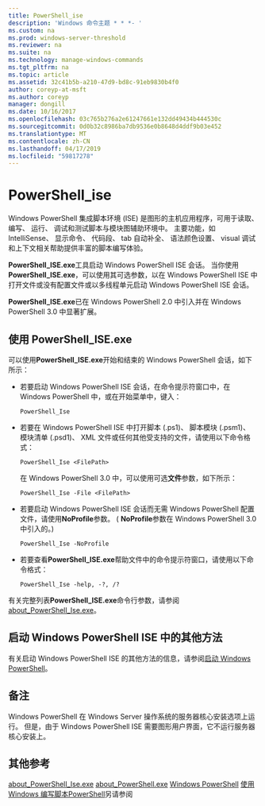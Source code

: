 ```yaml
---
title: PowerShell_ise
description: 'Windows 命令主题 * * *- '
ms.custom: na
ms.prod: windows-server-threshold
ms.reviewer: na
ms.suite: na
ms.technology: manage-windows-commands
ms.tgt_pltfrm: na
ms.topic: article
ms.assetid: 32c41b5b-a210-47d9-bd8c-91eb9830b4f0
author: coreyp-at-msft
ms.author: coreyp
manager: dongill
ms.date: 10/16/2017
ms.openlocfilehash: 03c765b276a2e61247661e132dd49434b444530c
ms.sourcegitcommit: 0d0b32c8986ba7db9536e0b8648d4ddf9b03e452
ms.translationtype: MT
ms.contentlocale: zh-CN
ms.lasthandoff: 04/17/2019
ms.locfileid: "59817278"
---
```

# <a name="powershellise"></a>PowerShell_ise



Windows PowerShell 集成脚本环境 (ISE) 是图形的主机应用程序，可用于读取、 编写、 运行、 调试和测试脚本与模块图辅助环境中。 主要功能，如 IntelliSense、 显示命令、 代码段、 tab 自动补全、 语法颜色设置、 visual 调试和上下文相关帮助提供丰富的脚本编写体验。

**PowerShell_ISE.exe**工具启动 Windows PowerShell ISE 会话。 当你使用**PowerShell_ISE.exe**，可以使用其可选参数，以在 Windows PowerShell ISE 中打开文件或没有配置文件或以多线程单元启动 Windows PowerShell ISE 会话。

**PowerShell_ISE.exe**已在 Windows PowerShell 2.0 中引入并在 Windows PowerShell 3.0 中显著扩展。

## <a name="using-powershelliseexe"></a>使用 PowerShell_ISE.exe

可以使用**PowerShell_ISE.exe**开始和结束的 Windows PowerShell 会话，如下所示：
-   若要启动 Windows PowerShell ISE 会话，在命令提示符窗口中，在 Windows PowerShell 中，或在开始菜单中，键入：  
    ```
    PowerShell_Ise
    ```  
-   若要在 Windows PowerShell ISE 中打开脚本 (.ps1)、 脚本模块 (.psm1)、 模块清单 (.psd1)、 XML 文件或任何其他受支持的文件，请使用以下命令格式：  
    ```
    PowerShell_Ise <FilePath>
    ```  
    在 Windows PowerShell 3.0 中，可以使用可选**文件**参数，如下所示：  
    ```
    PowerShell_Ise -File <FilePath>
    ```  
-   若要启动 Windows PowerShell ISE 会话而无需 Windows PowerShell 配置文件，请使用**NoProfile**参数。 ( **NoProfile**参数在 Windows PowerShell 3.0 中引入的。)  
    ```
    PowerShell_Ise -NoProfile
    ```  
-   若要查看**PowerShell_ISE.exe**帮助文件中的命令提示符窗口，请使用以下命令格式：  
    ```
    PowerShell_Ise -help, -?, /?
    ```  
有关完整列表**PowerShell_ISE.exe**命令行参数，请参阅[about_PowerShell_Ise.exe](https://go.microsoft.com/fwlink/?LinkId=256512)。

## <a name="start-windows-powershell-ise-in-other-ways"></a>启动 Windows PowerShell ISE 中的其他方法

有关启动 Windows PowerShell ISE 的其他方法的信息，请参阅[启动 Windows PowerShell](https://go.microsoft.com/fwlink/?LinkID=135259)。

## <a name="remarks"></a>备注

Windows PowerShell 在 Windows Server 操作系统的服务器核心安装选项上运行。 但是，由于 Windows PowerShell ISE 需要图形用户界面，它不运行服务器核心安装上。

## <a name="additional-references"></a>其他参考

[about_PowerShell_Ise.exe](https://go.microsoft.com/fwlink/?LinkId=256512)
[about_PowerShell.exe](https://go.microsoft.com/fwlink/?LinkID=113439)
[Windows PowerShell](https://go.microsoft.com/fwlink/?LinkID=107116)
[使用 Windows 编写脚本PowerShell](https://technet.microsoft.com/scriptcenter/dd742419)另请参阅